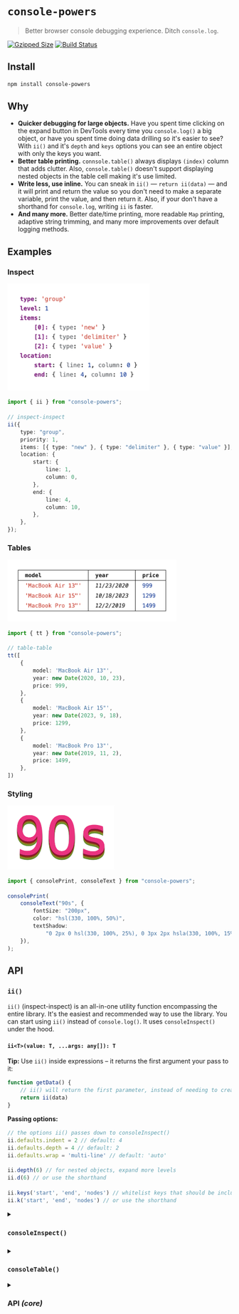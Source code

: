 # `console-powers`

> Better browser console debugging experience. Ditch `console.log`.

[![Gzipped Size](https://img.shields.io/bundlephobia/minzip/console-powers)](https://bundlephobia.com/result?p=console-powers)
[![Build Status](https://img.shields.io/github/actions/workflow/status/astoilkov/console-powers/main.yml?branch=main)](https://github.com/astoilkov/console-powers/actions/workflows/main.yml)

<!--
## Why
## Usage
## API
## Alternatives
## Related
-->

## Install

```bash
npm install console-powers
```

## Why

- **Quicker debugging for large objects.** Have you spent time clicking on the expand button in DevTools every time you `console.log()` a big object, or have you spent time doing data drilling so it's easier to see? With `ii()` and it's `depth` and `keys` options you can see an entire object with only the keys you want.
- **Better table printing.** `connsole.table()` always displays `(index)` column that adds clutter. Also, `console.table()` doesn't support displaying nested objects in the table cell making it's use limited.
- **Write less, use inline.** You can sneak in `ii()` — `return ii(data)` — and it will print and return the value so you don't need to make a separate variable, print the value, and then return it. Also, if your don't have a shorthand for `console.log`, writing `ii` is faster.
- **And many more.** Better date/time printing, more readable `Map` printing, adaptive string trimming, and many more improvements over default logging methods.

## Examples

### Inspect

<picture>
  <source media="(prefers-color-scheme: dark)" srcset="/img/light/inspect.png">
  <source media="(prefers-color-scheme: light)" srcset="/img/dark/inspect.png">
  <img src="/img/light/inspect.png" width="320" />
</picture>

```ts
import { ii } from "console-powers";

// inspect-inspect
ii({
    type: "group",
    priority: 1,
    items: [{ type: "new" }, { type: "delimiter" }, { type: "value" }],
    location: {
        start: {
            line: 1,
            column: 0,
        },
        end: {
            line: 4,
            column: 10,
        },
    },
});
```

### Tables

<picture>
    <source media="(prefers-color-scheme: dark)" srcset="/img/light/table.png">
    <source media="(prefers-color-scheme: light)" srcset="/img/dark/table.png">
    <img src="/img/light/table.png" width="380" />
</picture>

```ts
import { tt } from "console-powers";

// table-table
tt([
    {
        model: 'MacBook Air 13"',
        year: new Date(2020, 10, 23),
        price: 999,
    },
    {
        model: 'MacBook Air 15"',
        year: new Date(2023, 9, 18),
        price: 1299,
    },
    {
        model: 'MacBook Pro 13"',
        year: new Date(2019, 11, 2),
        price: 1499,
    },
])
```

### Styling

<picture>
  <source media="(prefers-color-scheme: dark)" srcset="/img/light/print.png">
  <source media="(prefers-color-scheme: light)" srcset="/img/dark/print.png">
  <img src="/img/light/print.png" width="240" />
</picture>

```ts
import { consolePrint, consoleText } from "console-powers";

consolePrint(
    consoleText("90s", {
        fontSize: "200px",
        color: "hsl(330, 100%, 50%)",
        textShadow:
            "0 2px 0 hsl(330, 100%, 25%), 0 3px 2px hsla(330, 100%, 15%, 0.5), /* next */ 0 3px 0 hsl(350, 100%, 50%), 0 5px 0 hsl(350, 100%, 25%), 0 6px 2px hsla(350, 100%, 15%, 0.5), /* next */ 0 6px 0 hsl(20, 100%, 50%), 0 8px 0 hsl(20, 100%, 25%), 0 9px 2px hsla(20, 100%, 15%, 0.5), /* next */ 0 9px 0 hsl(50, 100%, 50%), 0 11px 0 hsl(50, 100%, 25%), 0 12px 2px hsla(50, 100%, 15%, 0.5), /* next */ 0 12px 0 hsl(70, 100%, 50%), 0 14px 0 hsl(70, 100%, 25%), 0 15px 2px hsla(70, 100%, 15%, 0.5), /* next */ 0 15px 0 hsl(90, 100%, 50%), 0 17px 0 hsl(90, 100%, 25%), 0 17px 2px hsla(90, 100%, 15%, 0.5)",
    }),
);
```

## API

### `ii()`

`ii()` (inspect-inspect) is an all-in-one utility function encompassing the entire library. It's the easiest and recommended way to use the library. You can start using `ii()` instead of `console.log()`. It uses `consoleInspect()` under the hood.

#### `ii<T>(value: T, ...args: any[]): T`

**Tip:** Use `ii()` inside expressions – it returns the first argument your pass to it:
```ts
function getData() {
    // ii() will return the first parameter, instead of needing to create a variable for it
    return ii(data)
}
```

**Passing options:**
```ts
// the options ii() passes down to consoleInspect()
ii.defaults.indent = 2 // default: 4
ii.defaults.depth = 4 // default: 2
ii.defaults.wrap = 'multi-line' // default: 'auto'

ii.depth(6) // for nested objects, expand more levels 
ii.d(6) // or use the shorthand

ii.keys('start', 'end', 'nodes') // whitelist keys that should be included
ii.k('start', 'end', 'nodes') // or use the shorthand
```

<details>
<summary><h3><code>consoleInspect()</code><h3></summary>

#### `consoleInspect(values: any[], options?: ConsoleInspectOptions): ConsoleSpan[]`

##### `ConsoleInspectOptions.depth`

Type: `number`  
Default: `2`

How much levels to expand the object. Levels after that will be collapsed.

##### `ConsoleInspectOptions.keys`

Type: `string[]`
Default: `undefined`

Whitelist for keys to include in the log. For nested object, `keys` work per level — at particular level of nesting if no key matches any of the `keys` the whole level is shown. For nested object, showing a key also shows its children.

##### `ConsoleInspectOptions.wrap`

Type: `"auto" | "single-line" | "multi-line" | number`  
Default: `"auto"`

Configure when the algorithm puts things on new lines:
- `"auto"` — tries to guess the available space and wraps based on it.
- `"single-line"` — never wraps on new lines, the entire output is a single line.
- `"multi-line"` — always starts a new line when dwelling into a new object/array.
- `number` — set the maximum number of characters per line before it wraps to the next line.

##### `ConsoleInspectOptions.indent`

Type: `number`  
Default: `4`

How much spaces to add when going down a level.

##### `ConsoleInspectOptions.theme`

Type: `'light' | 'dark'`  
Default: automatically determined based on the system theme.

Determines the colors that will be used to style the output.

##### `ConsoleInspectOptions.print`

Type: `boolean`  
Default: `true`

If set to `false`, the method won't print to the console. In this case, you probably want to get the return value of the method and use it.

</details>

<details>
<summary><h3><code>consoleTable()</code></h3></summary>

Great for debugging. Especially great when you have an array of objects that aren't deeply nested.

#### `consoleTable(value: any, options: ConsoleTableOptions): ConsoleSpan[]`

##### `ConsoleTableOptions.wrap`

Type: `"auto" | number`  
Default: `"auto"`

##### `ConsoleTableOptions.theme`

Type: `'light' | 'dark'`  
Default: automatically determined based on the system theme.

Determines the colors that will be used to style the output.

##### `ConsoleTableOptions.print`

Type: `boolean`  
Default: `true`

If set to `false`, the method won't print to the console. In this case, you probably want to get the return value of the method and use it.

</details>

<details>
<summary><h3>API <i>(core)</i></h3></summary>

#### `consolePrint(spans: ConsoleSpan[]): void`

Prints the provided spans to the console.

#### `consoleText(text: string, style?: ConsoleStyle): ConsoleSpan`

Creates a styled text span.

#### `consoleObject(object: object): ConsoleSpan`

An object, class, HTML element. It shows a preview of the object and an option to expand it to see it's properties. The same thing as `console.dirxml(object)`.

#### `consoleApply(spans: ConsoleSpan | ConsoleSpan[], style: ConsoleStyle): ConsoleSpan[]`

Apply additional styles to all provided spans.

#### `consoleGroup(options: ConsoleGroupOptions): ConsoleSpan`

It creates a group using `console.group()` or `console.groupCollapsed()` with the provided `header` and `body`.

```ts
consolePrint(
    consoleGroup({
        expanded: false, // default "false"
        header: "Expand me",
        body: "Here I am",
    }),
);
```

_Note: The method calls `consoleFlush()` and flushes everything up until now before starting a new group._

#### `consoleFlush(): ConsoleSpan`

Calls `console.log()` on all spans provided before it. Internally, `consolePrint()` uses `consoleFlush()` at the end.

```ts
consolePrint(
    consoleText('take a look at'),
    consoleObject(object),
    consoleFlush(),
    consoleText('this is a new line and a new console.log() statement')
)
```

#### `ConsoleStyle`

- [`background`](https://developer.mozilla.org/en-US/docs/Web/CSS/background) and its longhand equivalents
- [`border`](https://developer.mozilla.org/en-US/docs/Web/CSS/border) and its longhand equivalents
- [`border-radius`](https://developer.mozilla.org/en-US/docs/Web/CSS/border-radius)
- [`box-decoration-break`](https://developer.mozilla.org/en-US/docs/Web/CSS/box-decoration-break)
- [`box-shadow`](https://developer.mozilla.org/en-US/docs/Web/CSS/box-shadow)
- [`clear`](https://developer.mozilla.org/en-US/docs/Web/CSS/clear) and [`float`](https://developer.mozilla.org/en-US/docs/Web/CSS/float)
- [`color`](https://developer.mozilla.org/en-US/docs/Web/CSS/color)
- [`display`](https://developer.mozilla.org/en-US/docs/Web/CSS/display)
- [`font`](https://developer.mozilla.org/en-US/docs/Web/CSS/font) and its longhand equivalents
- [`line-height`](https://developer.mozilla.org/en-US/docs/Web/CSS/line-height)
- [`margin`](https://developer.mozilla.org/en-US/docs/Web/CSS/margin)
- [`outline`](https://developer.mozilla.org/en-US/docs/Web/CSS/outline) and its longhand equivalents
- [`padding`](https://developer.mozilla.org/en-US/docs/Web/CSS/padding)
- `text-*` properties such as [`text-transform`](https://developer.mozilla.org/en-US/docs/Web/CSS/text-transform)
- [`white-space`](https://developer.mozilla.org/en-US/docs/Web/CSS/white-space)
- [`word-spacing`](https://developer.mozilla.org/en-US/docs/Web/CSS/word-spacing) and [`word-break`](https://developer.mozilla.org/en-US/docs/Web/CSS/word-break)
- [`writing-mode`](https://developer.mozilla.org/en-US/docs/Web/CSS/writing-mode)

</details>
